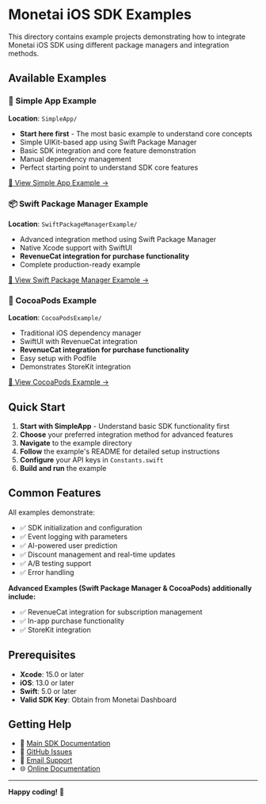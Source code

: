 # Monetai iOS SDK Examples

This directory contains example projects demonstrating how to integrate Monetai iOS SDK using different package managers and integration methods.

## Available Examples

### 🎯 Simple App Example

**Location**: `SimpleApp/`

- **Start here first** - The most basic example to understand core concepts
- Simple UIKit-based app using Swift Package Manager
- Basic SDK integration and core feature demonstration
- Manual dependency management
- Perfect starting point to understand SDK core features

[📖 View Simple App Example →](SimpleApp/)

### 📦 Swift Package Manager Example

**Location**: `SwiftPackageManagerExample/`

- Advanced integration method using Swift Package Manager
- Native Xcode support with SwiftUI
- **RevenueCat integration for purchase functionality**
- Complete production-ready example

[📖 View Swift Package Manager Example →](SwiftPackageManagerExample/)

### 🍫 CocoaPods Example

**Location**: `CocoaPodsExample/`

- Traditional iOS dependency manager
- SwiftUI with RevenueCat integration
- **RevenueCat integration for purchase functionality**
- Easy setup with Podfile
- Demonstrates StoreKit integration

[📖 View CocoaPods Example →](CocoaPodsExample/)

## Quick Start

1. **Start with SimpleApp** - Understand basic SDK functionality first
2. **Choose** your preferred integration method for advanced features
3. **Navigate** to the example directory
4. **Follow** the example's README for detailed setup instructions
5. **Configure** your API keys in `Constants.swift`
6. **Build and run** the example

## Common Features

All examples demonstrate:

- ✅ SDK initialization and configuration
- ✅ Event logging with parameters
- ✅ AI-powered user prediction
- ✅ Discount management and real-time updates
- ✅ A/B testing support
- ✅ Error handling

**Advanced Examples (Swift Package Manager & CocoaPods) additionally include:**

- ✅ RevenueCat integration for subscription management
- ✅ In-app purchase functionality
- ✅ StoreKit integration

## Prerequisites

- **Xcode**: 15.0 or later
- **iOS**: 13.0 or later
- **Swift**: 5.0 or later
- **Valid SDK Key**: Obtain from Monetai Dashboard

## Getting Help

- 📖 [Main SDK Documentation](../README.md)
- 🐛 [GitHub Issues](https://github.com/hayanmind/monetai-ios/issues)
- 📧 [Email Support](mailto:support@monetai.io)
- 🌐 [Online Documentation](https://docs.monetai.io)

---

**Happy coding!** 🚀
